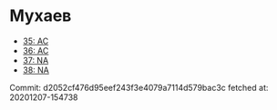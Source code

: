 # Мухаев
- [35: AC](35.md)
- [36: AC](36.md)
- [37: NA](37.md)
- [38: NA](38.md)

Commit: d2052cf476d95eef243f3e4079a7114d579bac3c
 fetched at: 20201207-154738
